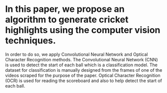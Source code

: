 # In this paper, we propose an algorithm to generate cricket highlights using the computer vision techniques. 
In order to do so, we apply Convolutional Neural Network and Optical Character Recognition methods. The Convolutional Neural Network (CNN) is used to detect the start of each ball which is a classification model. The dataset for classification is manually designed from the frames of one of the videos scraped for the purpose of the paper. Optical Character Recognition (OCR) is used for reading the scoreboard and also to help detect the start of each ball.   
